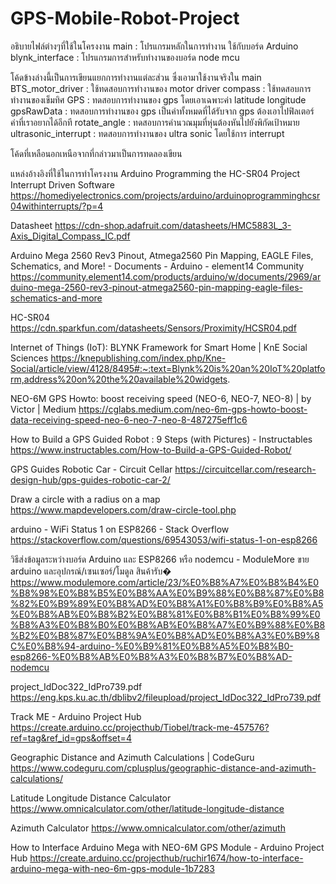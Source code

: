 # GPS-Mobile-Robot-Project

อธิบายไฟล์ต่างๆที่ใช้ในโครงงาน
main : โปรแกรมหลักในการทำงาน ใช้กับบอร์ด Arduino
blynk_interface : โปรแกรมการสำหรับทำงานของบอร์ด node mcu

โค้ดข้างล่างนี้เป็นการเขียนแยกการทำงานแต่ละส่วน ซึ่งเอามาใช้งานจริงใน main
BTS_motor_driver : ใช้ทดสอบการทำงานของ motor driver
compass : ใช้ทดสอบการทำงานของเข็มทิศ
GPS : ทดสอบการทำงานของ gps โดยเอาเฉพาะค่า latitude longitude
gpsRawData : ทดสอบการทำงานของ gps เป็นค่าทั้งหมดที่ได้รับจาก gps ต้องเอาไปฟิลเตอร์ค่าที่เราอยากได้อีกที
rotate_angle : ทดสอบการคำนวณมุมที่หุ่นต้องหันไปยังพิกัดเป้าหมาย
ultrasonic_interrupt : ทดสอบการทำงานของ ultra sonic โดยใช้การ interrupt

โค้ดที่เหลือนอกเหนือจากที่กล่าวมาเป็นการทดลองเขียน 

แหล่งอ้างอิงที่ใช้ในการทำโครงงาน
Arduino Programming the HC-SR04 Project Interrupt Driven Software
https://homediyelectronics.com/projects/arduino/arduinoprogramminghcsr04withinterrupts/?p=4

Datasheet
https://cdn-shop.adafruit.com/datasheets/HMC5883L_3-Axis_Digital_Compass_IC.pdf

Arduino Mega 2560 Rev3 Pinout, Atmega2560 Pin Mapping, EAGLE Files, Schematics, and More! - Documents - Arduino - element14 Community
https://community.element14.com/products/arduino/w/documents/2969/arduino-mega-2560-rev3-pinout-atmega2560-pin-mapping-eagle-files-schematics-and-more

HC-SR04
https://cdn.sparkfun.com/datasheets/Sensors/Proximity/HCSR04.pdf

Internet of Things (IoT): BLYNK Framework for Smart Home | KnE Social Sciences
https://knepublishing.com/index.php/Kne-Social/article/view/4128/8495#:~:text=Blynk%20is%20an%20IoT%20platform,address%20on%20the%20available%20widgets.

NEO-6M GPS Howto: boost receiving speed (NEO-6, NEO-7, NEO-8) | by Victor | Medium
https://cglabs.medium.com/neo-6m-gps-howto-boost-data-receiving-speed-neo-6-neo-7-neo-8-487275eff1c6

How to Build a GPS Guided Robot : 9 Steps (with Pictures) - Instructables
https://www.instructables.com/How-to-Build-a-GPS-Guided-Robot/

GPS Guides Robotic Car - Circuit Cellar
https://circuitcellar.com/research-design-hub/gps-guides-robotic-car-2/

Draw a circle with a radius on a map
https://www.mapdevelopers.com/draw-circle-tool.php

arduino - WiFi Status 1 on ESP8266 - Stack Overflow
https://stackoverflow.com/questions/69543053/wifi-status-1-on-esp8266

วิธีส่งข้อมูลระหว่างบอร์ด Arduino และ ESP8266 หรือ nodemcu - ModuleMore ขาย arduino และอุปกรณ์/เซนเซอร์/โมดูล สินค้ารับ�
https://www.modulemore.com/article/23/%E0%B8%A7%E0%B8%B4%E0%B8%98%E0%B8%B5%E0%B8%AA%E0%B9%88%E0%B8%87%E0%B8%82%E0%B9%89%E0%B8%AD%E0%B8%A1%E0%B8%B9%E0%B8%A5%E0%B8%AB%E0%B8%B2%E0%B8%81%E0%B8%B1%E0%B8%99%E0%B8%A3%E0%B8%B0%E0%B8%AB%E0%B8%A7%E0%B9%88%E0%B8%B2%E0%B8%87%E0%B8%9A%E0%B8%AD%E0%B8%A3%E0%B9%8C%E0%B8%94-arduino-%E0%B9%81%E0%B8%A5%E0%B8%B0-esp8266-%E0%B8%AB%E0%B8%A3%E0%B8%B7%E0%B8%AD-nodemcu

project_IdDoc322_IdPro739.pdf
https://eng.kps.ku.ac.th/dblibv2/fileupload/project_IdDoc322_IdPro739.pdf

Track ME - Arduino Project Hub
https://create.arduino.cc/projecthub/Tiobel/track-me-457576?ref=tag&ref_id=gps&offset=4

Geographic Distance and Azimuth Calculations | CodeGuru
https://www.codeguru.com/cplusplus/geographic-distance-and-azimuth-calculations/

Latitude Longitude Distance Calculator
https://www.omnicalculator.com/other/latitude-longitude-distance

Azimuth Calculator
https://www.omnicalculator.com/other/azimuth

How to Interface Arduino Mega with NEO-6M GPS Module - Arduino Project Hub
https://create.arduino.cc/projecthub/ruchir1674/how-to-interface-arduino-mega-with-neo-6m-gps-module-1b7283

